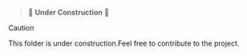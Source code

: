 > 🚧 **Under Construction** 🚧


> [!CAUTION]
> This folder is under construction.Feel free to contribute to the project.
